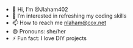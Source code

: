 - 👋 Hi, I’m @Jlaham402
- 👀 I’m interested in refreshing my coding skills
- 📫 How to reach me nlaham@cox.net
- 😄 Pronouns: she/her
- ⚡ Fun fact: I love DIY projects

<!---
Jlaham402/Jlaham402 is a ✨ special ✨ repository because its `README.md` (this file) appears on your GitHub profile.
You can click the Preview link to take a look at your changes.
--->
